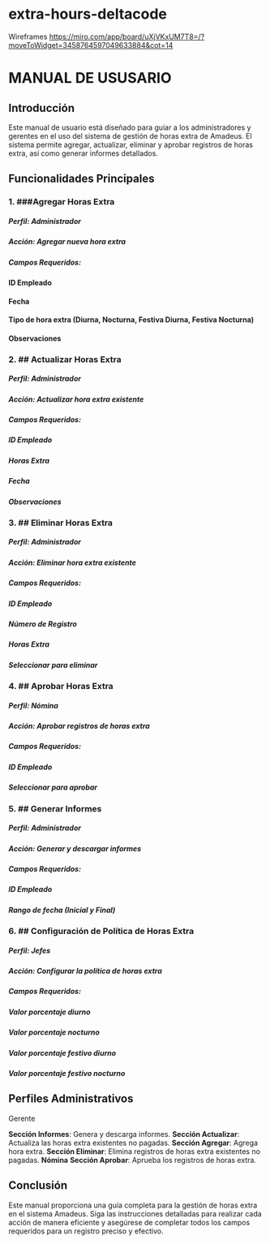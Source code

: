 # extra-hours-deltacode

Wireframes
https://miro.com/app/board/uXjVKxUM7T8=/?moveToWidget=3458764597049633884&cot=14

 # **MANUAL DE USUSARIO**
 
## **Introducción**

Este manual de usuario está diseñado para guiar a los administradores y gerentes en el uso del sistema de gestión de horas extra de Amadeus. El sistema permite agregar, actualizar, eliminar y aprobar registros de horas extra, así como generar informes detallados.

## **Funcionalidades Principales**

### 1. ###**Agregar Horas Extra**
   
##### **Perfil**: Administrador
##### **Acción**: Agregar nueva hora extra
##### **Campos Requeridos:**
#### ID Empleado
#### Fecha
#### Tipo de hora extra (Diurna, Nocturna, Festiva Diurna, Festiva Nocturna)
#### Observaciones

### 2. ## **Actualizar Horas Extra**
   
##### **Perfil**: Administrador
##### **Acción**: Actualizar hora extra existente
##### **Campos Requeridos**:
##### ID Empleado
##### Horas Extra
##### Fecha
##### Observaciones

### 3. ## **Eliminar Horas Extra**

##### **Perfil**: Administrador
##### **Acción**: Eliminar hora extra existente
##### **Campos Requeridos**:
##### ID Empleado
##### Número de Registro
##### Horas Extra
##### Seleccionar para eliminar

### 4. ## **Aprobar Horas Extra**

##### **Perfil**: Nómina
##### **Acción**: Aprobar registros de horas extra
##### **Campos Requeridos**:
##### ID Empleado
##### Seleccionar para aprobar

### 5. ## **Generar Informes**
   
##### **Perfil**: Administrador
##### **Acción**: Generar y descargar informes
##### **Campos Requeridos**:
##### ID Empleado
##### Rango de fecha (Inicial y Final)

### 6. ## **Configuración de Política de Horas Extra**
 
##### **Perfil**: Jefes
##### **Acción**: Configurar la política de horas extra
##### **Campos Requeridos**:
##### Valor porcentaje diurno
##### Valor porcentaje nocturno
##### Valor porcentaje festivo diurno
##### Valor porcentaje festivo nocturno


## **Perfiles Administrativos**

Gerente

**Sección Informes**: Genera y descarga informes.
**Sección Actualizar**: Actualiza las horas extra existentes no pagadas.
**Sección Agregar**: Agrega hora extra.
**Sección Eliminar**: Elimina registros de horas extra existentes no pagadas.
**Nómina**
**Sección Aprobar**: Aprueba los registros de horas extra.

## **Conclusión**
Este manual proporciona una guía completa para la gestión de horas extra en el sistema Amadeus. Siga las instrucciones detalladas para realizar cada acción de manera eficiente y asegúrese de completar todos los campos requeridos para un registro preciso y efectivo.
